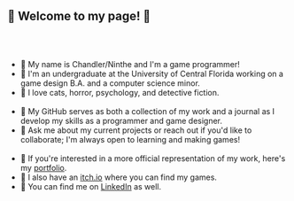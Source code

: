 ## 🌌 Welcome to my page! 🌌
<br/><br/>
- 🌻 My name is Chandler/Ninthe and I'm a game programmer!
- 🌠 I'm an undergraduate at the University of Central Florida working on a game design B.A. and a computer science minor.
- 🌻 I love cats, horror, psychology, and detective fiction.
<br/><br/>
- 🌠 My GitHub serves as both a collection of my work and a journal as I develop my skills as a programmer and game designer.
- 🌻 Ask me about my current projects or reach out if you'd like to collaborate; I'm always open to learning and making games!
<br/><br/>
- 🌠 If you're interested in a more official representation of my work, here's my [portfolio](https://ninthewanderer.wixsite.com/ninthewanderer).
- 🌻 I also have an [itch.io](https://ninthewanderer.itch.io) where you can find my games. 
- 🌠 You can find me on [LinkedIn](https://www.linkedin.com/in/chandler-guzman-a9b56b2a4/) as well.
